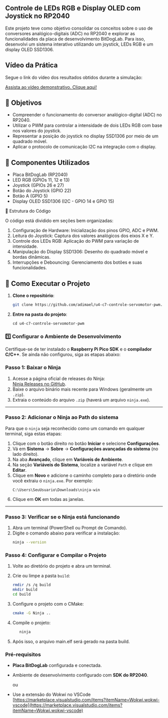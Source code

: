 ## Controle de LEDs RGB e Display OLED com Joystick no RP2040

Este projeto teve como objetivo consolidar os conceitos sobre o uso de conversores analógico-digitais (ADC) no RP2040 e explorar as funcionalidades da placa de desenvolvimento BitDogLab. Para isso, desenvolvi um sistema interativo utilizando um joystick, LEDs RGB e um display OLED SSD1306.

## Vídeo da Prática

Segue o link do vídeo dos resultados obtidos durante a simulação:

[Assista ao vídeo demonstrativo. Clique aqui!](https://youtu.be/NKpbVaHT9DI)

## 🎯 Objetivos

- Compreender o funcionamento do conversor analógico-digital (ADC) no RP2040.
- Utilizar o PWM para controlar a intensidade de dois LEDs RGB com base nos valores do joystick.
- Representar a posição do joystick no display SSD1306 por meio de um quadrado móvel.
- Aplicar o protocolo de comunicação I2C na integração com o display.

## 🧩 Componentes Utilizados

- Placa BitDogLab (RP2040)
- LED RGB (GPIOs 11, 12 e 13)
- Joystick (GPIOs 26 e 27)
- Botão do Joystick (GPIO 22)
- Botão A (GPIO 5)
- Display OLED SSD1306 (I2C - GPIO 14 e GPIO 15)

📜 Estrutura do Código

O código está dividido em seções bem organizadas:

1. Configuração de Hardware: Inicialização dos pinos GPIO, ADC e PWM.
2. Leitura do Joystick: Captura dos valores analógicos dos eixos X e Y.
3. Controle dos LEDs RGB: Aplicação do PWM para variação de intensidade.
4. Manipulação do Display SSD1306: Desenho do quadrado móvel e bordas dinâmicas.
5. Interrupções e Debouncing: Gerenciamento dos botões e suas funcionalidades.

## 🚀 Como Executar o Projeto

1. **Clone o repositório**:
   ```bash
   git clone https://github.com/adimael/u4-c7-controle-servomotor-pwm.git
   ````
2. **Entre na pasta do projeto**:
   ````
   cd u4-c7-controle-servomotor-pwm
   
   ````

### **1️⃣ Configurar o Ambiente de Desenvolvimento**
Certifique-se de ter instalado o **Raspberry Pi Pico SDK** e o **compilador C/C++**. Se ainda não configurou, siga as etapas abaixo:

### Passo 1: Baixar o Ninja
   1. Acesse a página oficial de releases do Ninja:  
   [Ninja Releases no GitHub](https://github.com/ninja-build/ninja/releases).
   2. Baixe o arquivo binário mais recente para Windows (geralmente um `.zip`).
   3. Extraia o conteúdo do arquivo `.zip` (haverá um arquivo `ninja.exe`).

   ---

   ### Passo 2: Adicionar o Ninja ao Path do sistema
   Para que o `ninja` seja reconhecido como um comando em qualquer terminal, siga estas etapas:

   1. Clique com o botão direito no botão **Iniciar** e selecione **Configurações**.
   2. Vá em **Sistema** → **Sobre** → **Configurações avançadas do sistema** (no lado direito).
   3. Na aba **Avançado**, clique em **Variáveis de Ambiente**.
   4. Na seção **Variáveis do Sistema**, localize a variável `Path` e clique em **Editar**.
   5. Clique em **Novo** e adicione o caminho completo para o diretório onde você extraiu o `ninja.exe`. Por exemplo:
      ````
      C:\Users\SeuUsuario\Downloads\ninja-win
      ````
   6. Clique em **OK** em todas as janelas.

   ---

   ### Passo 3: Verificar se o Ninja está funcionando
   1. Abra um terminal (PowerShell ou Prompt de Comando).
   2. Digite o comando abaixo para verificar a instalação:
      ```bash
      ninja --version
      ````

   ### Passo 4: Configurar e Compilar o Projeto

   1. Volte ao diretório do projeto e abra um terminal.
   2. Crie ou limpe a pasta `build`:
      ```bash
      rmdir /s /q build
      mkdir build
      cd build
      
   3. Configure o projeto com o CMake:
      ```bash
      cmake -G Ninja ..
      ````
   4. Compile o projeto:

      ```bash
         ninja
      ````

   5. Após isso, o arquivo main.elf será gerado na pasta build.

### Pré-requisitos
- **Placa BitDogLab** configurada e conectada.
- Ambiente de desenvolvimento configurado com **SDK do RP2040**.

   ou

- Use a extensão do Wokwi no VSCode [https://marketplace.visualstudio.com/items?itemName=Wokwi.wokwi-vscode](https://marketplace.visualstudio.com/items?itemName=Wokwi.wokwi-vscode)